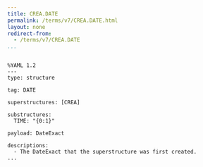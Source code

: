 ```yaml
---
title: CREA.DATE
permalink: /terms/v7/CREA.DATE.html
layout: none
redirect-from:
  - /terms/v7/CREA.DATE
...
```


```

%YAML 1.2
---
type: structure

tag: DATE

superstructures: [CREA]

substructures:
  TIME: "{0:1}"

payload: DateExact

descriptions:
  - The DateExact that the superstructure was first created.
...

```